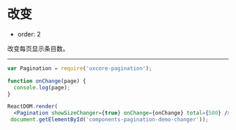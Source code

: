 # 改变

- order: 2

改变每页显示条目数。

---

````jsx
var Pagination = require('uxcore-pagination');

function onChange(page) {
  console.log(page);
}

ReactDOM.render(
  <Pagination showSizeChanger={true} onChange={onChange} total={500} />,
 document.getElementById('components-pagination-demo-changer'));
````
